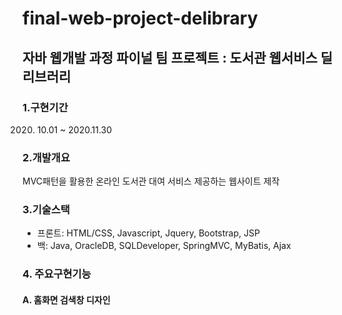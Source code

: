 # final-web-project-delibrary
## 자바 웹개발 과정 파이널 팀 프로젝트 : 도서관 웹서비스 딜리브러리

### 1.구현기간
2020. 10.01 ~ 2020.11.30

### 2.개발개요
MVC패턴을 활용한 온라인 도서관 대여 서비스 제공하는 웹사이트 제작 

### 3.기술스택
  - 프론트: HTML/CSS, Javascript, Jquery, Bootstrap, JSP
  - 백: Java, OracleDB, SQLDeveloper, SpringMVC, MyBatis, Ajax

### 4. 주요구현기능
  #### A. 홈화면 검색창 디자인
  [searchbar]: https://postfiles.pstatic.net/MjAyMDEyMDdfMjYw/MDAxNjA3MzIzMzEzOTAz.sIDQGMDwZEb9vQKQfBPZIqqejaZCgHtjQMMeI9GjEnkg.X5V6ZULxPZLbrvdOTTtXGEEPhV2A1Vpr3KLHcefvsksg.GIF.endimion1201/01.home.gif?type=w580


   
  


